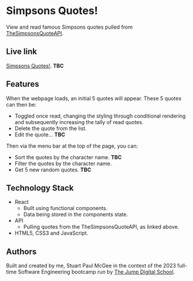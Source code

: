 # Simpsons Quotes!

View and read famous Simpsons quotes pulled from [TheSimpsonsQuoteAPI](https://thesimpsonsquoteapi.glitch.me/).

## Live link

[Simpsons Quotes!](www.google.com). **TBC**

## Features

When the webpage loads, an initial 5 quotes will appear. These 5 quotes can then be:

- Toggled once read, changing the styling through conditional rendering and subsequently increasing the tally of read quotes.
- Delete the quote from the list.
- Edit the quote... **TBC**

Then via the menu bar at the top of the page, you can:

- Sort the quotes by the character name. **TBC**
- Filter the quotes by the character name.
- Get 5 new random quotes. **TBC**

## Technology Stack

- React
  - Built using functional components.
  - Data being stored in the components state.
- API
  - Pulling quotes from the TheSimpsonsQuoteAPI, as linked above.
- HTML5, CSS3 and JavaScript.

## Authors

Built and created by me, Stuart Paul McGee in the context of the 2023 full-time Software Engineering bootcamp run by [The Jump Digital School](https://www.thejump.tech/).
